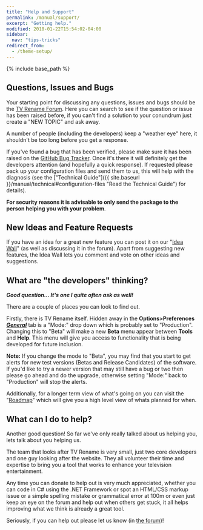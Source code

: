 ```yaml
---
title: "Help and Support"
permalink: /manual/support/
excerpt: "Getting help."
modified: 2018-01-22T15:54:02-04:00
sidebar:
  nav: "tips-tricks"
redirect_from:
  - /theme-setup/
---
```


{% include base_path %}

## Questions, Issues and Bugs
Your starting point for discussing any questions, issues and bugs should be the [TV&nbsp;Rename&nbsp;Forum](https://groups.google.com/forum/#!forum/tvrename "Visit the TV Rename Forum"). Here you can search to see if the question or issue has been raised before, if you can't find a solution to your conundrum just create a "NEW TOPIC" and ask away.

A number of people (including the developers) keep a "weather eye" here, it shouldn't be too long before you get a response.

If you've found a bug that has been verified, please make sure it has been raised on the [GitHub Bug Tracker](https://github.com/TV-Rename/tvrename/issues "Visit the GitHub Bug Tracker"). Once it's there it will definitely get the developers attention (and hopefully a quick response). If requested please pack up your configuration files and send them to us, this will help with the diagnosis (see the ["Technical Guide"]({{ site.baseurl }}/manual/technical#configuration-files "Read the Technical Guide") for details).

**For security reasons it is advisable to only send the package to the person helping you with your problem**.

## New Ideas and Feature Requests

If you have an idea for a great new feature you can post it on our "[Idea Wall](http://ideas.theideawall.com/TVRename/Forum/Details/8dea3275-4010-4bab-9763-a8bb613517e0 "Visit TV Renames Idea Wall")" (as well as discussing it in the forum). Apart from suggesting new features, the Idea Wall lets you comment and vote on other ideas and suggestions.

## What are "the developers" thinking?

_**Good question... It's one I quite often ask as well!**_ 

There are a couple of places you can look to find out.

Firstly, there is TV Rename itself. Hidden away in the **Options>Preferences** [_**General**_](options#the-general-tab) tab is a "Mode:" drop down which is probably set to "Production". Changing this to "Beta" will make a new **Beta** menu appear between **Tools** and **Help**. This menu will give you access to functionality that is being developed for future inclusion.

**Note:** If you change the mode to "Beta", you may find that you start to get alerts for new test versions (Betas and Release Candidates) of the software. If you'd like to try a newer version that may still have a bug or two then please go ahead and do the upgrade, otherwise setting "Mode:" back to "Production" will stop the alerts.

Additionally, for a longer term view of what's going on you can visit the "[Roadmap](https://github.com/TV-Rename/tvrename/milestones?direction=asc&sort=due_date&state=open "Visit TV Rename's Roadmap")" which will give you a high level view of whats planned for when.

## What can I do to help?

Another good question! So far we've only really talked about us helping you, lets talk about you helping us.

The team that looks after TV Rename is very small, just two core developers and one guy looking after the website. They all volunteer their time and expertise to bring you a tool that works to enhance your television entertainment.

Any time you can donate to help out is very much appreciated, whether you can code in C# using the .NET Framework or  spot an HTML/CSS markup issue or a simple spelling mistake or grammatical error at 100m or even just keep an eye on the forum and help out when others get stuck, it all helps improving what we think is already a great tool.

Seriously, if you can help out please let us know (in [the forum](https://groups.google.com/forum/#!forum/tvrename "Visit the TV Rename Forum"))!


